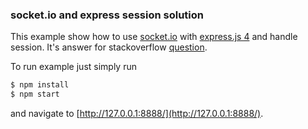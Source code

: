### socket.io and express session solution

This example show how to use [socket.io](https://github.com/Automattic/socket.io) with [express.js 4](https://github.com/strongloop/express) and handle session. It's answer for stackoverflow [question](http://stackoverflow.com/questions/24679046/expressjssocket-ioexpress-session).

To run example just simply run

``` bash
$ npm install
$ npm start
```

and navigate to [http://127.0.0.1:8888/](http://127.0.0.1:8888/).